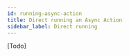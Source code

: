 ```yaml
---
id: running-async-action
title: Direct running an Async Action
sidebar_label: Direct running
---
```


[Todo]